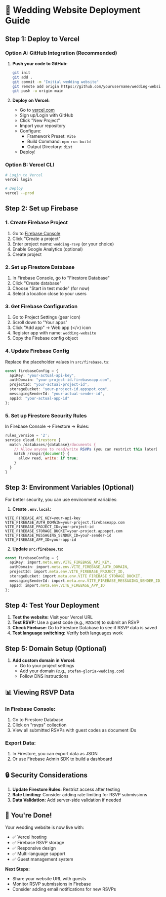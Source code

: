 # 🚀 Wedding Website Deployment Guide

## Step 1: Deploy to Vercel

### Option A: GitHub Integration (Recommended)
1. **Push your code to GitHub:**
   ```bash
   git init
   git add .
   git commit -m "Initial wedding website"
   git remote add origin https://github.com/yourusername/wedding-website.git
   git push -u origin main
   ```

2. **Deploy on Vercel:**
   - Go to [vercel.com](https://vercel.com)
   - Sign up/Login with GitHub
   - Click "New Project"
   - Import your repository
   - Configure:
     - Framework Preset: `Vite`
     - Build Command: `npm run build`
     - Output Directory: `dist`
   - Deploy!

### Option B: Vercel CLI
```bash
# Login to Vercel
vercel login

# Deploy
vercel --prod
```

## Step 2: Set up Firebase

### 1. Create Firebase Project
1. Go to [Firebase Console](https://console.firebase.google.com/)
2. Click "Create a project"
3. Enter project name: `wedding-rsvp` (or your choice)
4. Enable Google Analytics (optional)
5. Create project

### 2. Set up Firestore Database
1. In Firebase Console, go to "Firestore Database"
2. Click "Create database"
3. Choose "Start in test mode" (for now)
4. Select a location close to your users

### 3. Get Firebase Configuration
1. Go to Project Settings (gear icon)
2. Scroll down to "Your apps"
3. Click "Add app" → Web app (</>) icon
4. Register app with name: `wedding-website`
5. Copy the Firebase config object

### 4. Update Firebase Config
Replace the placeholder values in `src/firebase.ts`:

```typescript
const firebaseConfig = {
  apiKey: "your-actual-api-key",
  authDomain: "your-project-id.firebaseapp.com",
  projectId: "your-actual-project-id",
  storageBucket: "your-project-id.appspot.com",
  messagingSenderId: "your-actual-sender-id",
  appId: "your-actual-app-id"
};
```

### 5. Set up Firestore Security Rules
In Firebase Console → Firestore → Rules:

```javascript
rules_version = '2';
service cloud.firestore {
  match /databases/{database}/documents {
    // Allow anyone to read/write RSVPs (you can restrict this later)
    match /rsvps/{document} {
      allow read, write: if true;
    }
  }
}
```

## Step 3: Environment Variables (Optional)

For better security, you can use environment variables:

1. **Create `.env.local`:**
```env
VITE_FIREBASE_API_KEY=your-api-key
VITE_FIREBASE_AUTH_DOMAIN=your-project.firebaseapp.com
VITE_FIREBASE_PROJECT_ID=your-project-id
VITE_FIREBASE_STORAGE_BUCKET=your-project.appspot.com
VITE_FIREBASE_MESSAGING_SENDER_ID=your-sender-id
VITE_FIREBASE_APP_ID=your-app-id
```

2. **Update `src/firebase.ts`:**
```typescript
const firebaseConfig = {
  apiKey: import.meta.env.VITE_FIREBASE_API_KEY,
  authDomain: import.meta.env.VITE_FIREBASE_AUTH_DOMAIN,
  projectId: import.meta.env.VITE_FIREBASE_PROJECT_ID,
  storageBucket: import.meta.env.VITE_FIREBASE_STORAGE_BUCKET,
  messagingSenderId: import.meta.env.VITE_FIREBASE_MESSAGING_SENDER_ID,
  appId: import.meta.env.VITE_FIREBASE_APP_ID
};
```

## Step 4: Test Your Deployment

1. **Test the website:** Visit your Vercel URL
2. **Test RSVP:** Use a guest code (e.g., `MZCWJ9`) to submit an RSVP
3. **Check Firebase:** Go to Firestore Database to see if RSVP data is saved
4. **Test language switching:** Verify both languages work

## Step 5: Domain Setup (Optional)

1. **Add custom domain in Vercel:**
   - Go to your project settings
   - Add your domain (e.g., `stefan-gloria-wedding.com`)
   - Follow DNS instructions

## 📊 Viewing RSVP Data

### In Firebase Console:
1. Go to Firestore Database
2. Click on "rsvps" collection
3. View all submitted RSVPs with guest codes as document IDs

### Export Data:
1. In Firestore, you can export data as JSON
2. Or use Firebase Admin SDK to build a dashboard

## 🔒 Security Considerations

1. **Update Firestore Rules:** Restrict access after testing
2. **Rate Limiting:** Consider adding rate limiting for RSVP submissions
3. **Data Validation:** Add server-side validation if needed

## 🎉 You're Done!

Your wedding website is now live with:
- ✅ Vercel hosting
- ✅ Firebase RSVP storage
- ✅ Responsive design
- ✅ Multi-language support
- ✅ Guest management system

**Next Steps:**
- Share your website URL with guests
- Monitor RSVP submissions in Firebase
- Consider adding email notifications for new RSVPs
